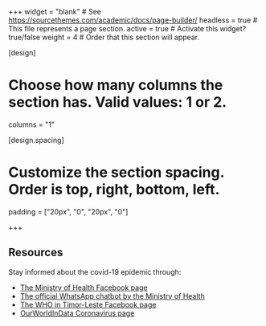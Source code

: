 +++
widget = "blank"  # See https://sourcethemes.com/academic/docs/page-builder/
headless = true  # This file represents a page section.
active = true  # Activate this widget? true/false
weight = 4  # Order that this section will appear.

[design]
  # Choose how many columns the section has. Valid values: 1 or 2.
  columns = "1"

[design.spacing]
  # Customize the section spacing. Order is top, right, bottom, left.
  padding = ["20px", "0", "20px", "0"]

+++

## Resources

Stay informed about the covid-19 epidemic through:
* [The Ministry of Health Facebook page](https://www.facebook.com/MinisteriodaSaudeTL/)
* [The official WhatsApp chatbot by the Ministry of Health](https://wa.me/67075560000?text=hello)
* [The WHO in Timor-Leste Facebook page](https://www.facebook.com/WHOTL/)
* [OurWorldInData Coronavirus page](ourworldindata.org/coronavirus?country=TLS+IDN+AUS+VNM)
